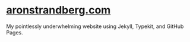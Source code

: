 [aronstrandberg.com](http://aronstrandberg.com)
========================

My pointlessly underwhelming website using Jekyll, Typekit, and GitHub Pages.

